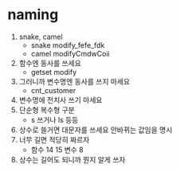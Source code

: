 # naming

1. snake, camel
    - snake  modify_fefe_fdk
    - camel   modifyCmdwCoii
2. 함수엔 동사를 쓰세요
    - getset modify
3. 그러니까 변수명엔 동사를 쓰지 마세요
    - cnt_customer
4. 변수명에 전치사 쓰기 마세요
5. 단순형 복수형 구분
    - s 쓰거나 ls 등등
6. 상수로 쓸거면 대문자를 쓰세요 안바뀌는 값임을 명시
7. 너무 길면 적당히 짜르자
    - 함수 14 15  변수 8
8. 상수는 길어도 되니까 뭔지 알게 쓰자